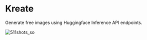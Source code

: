 # Kreate

Generate free images using Huggingface Inference API endpoints.

![511shots_so](https://github.com/user-attachments/assets/6507cc75-7441-4d51-8126-136032e9a8c1)
